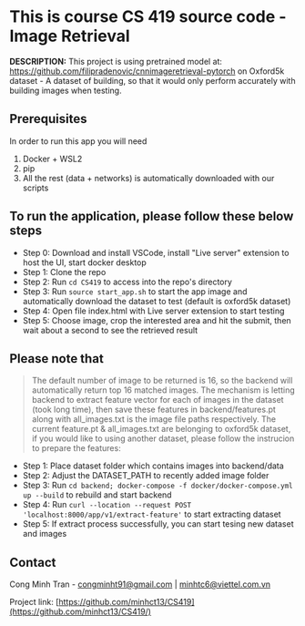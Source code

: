 # This is course CS 419 source code - Image Retrieval

**DESCRIPTION:** This project is using pretrained model at: https://github.com/filipradenovic/cnnimageretrieval-pytorch on Oxford5k dataset - A dataset of building, so that it would only perform accurately with building images when testing.

## Prerequisites
In order to run this app you will need

1. Docker + WSL2
1. pip
1. All the rest (data + networks) is automatically downloaded with our scripts


## To run the application, please follow these below steps

- Step 0: Download and install VSCode, install "Live server" extension to host the UI, start docker desktop
- Step 1: Clone the repo
- Step 2: Run ```cd CS419``` to access into the repo's directory
- Step 3: Run ```source start_app.sh``` to start the app image and automatically download the dataset to test (default is oxford5k dataset)
- Step 4: Open file index.html with Live server extension to start testing
- Step 5: Choose image, crop the interested area and hit the submit, then wait about a second to see the retrieved result

## Please note that

> The default number of image to be returned is 16, so the backend will automatically return top 16 matched images. The mechanism is letting backend to extract feature vector for each of images in the dataset (took long time), then save these features in backend/features.pt along with all_images.txt is the image file paths respectively. The current feature.pt & all_images.txt are belonging to oxford5k dataset, if you would like to using another dataset, please follow the instrucion to prepare the features:

- Step 1: Place dataset folder which contains images into backend/data
- Step 2: Adjust the DATASET_PATH to recently added image folder
- Step 3: Run ```cd backend; docker-compose -f docker/docker-compose.yml up --build``` to rebuild and start backend
- Step 4: Run ```curl --location --request POST 'localhost:8000/app/v1/extract-feature'``` to start extracting dataset
- Step 5: If extract process successfully, you can start tesing new dataset and images

## Contact

Cong Minh Tran - congminht91@gmail.com | minhtc6@viettel.com.vn

Project link: [https://github.com/minhct13/CS419](https://github.com/minhct13/CS419/)
